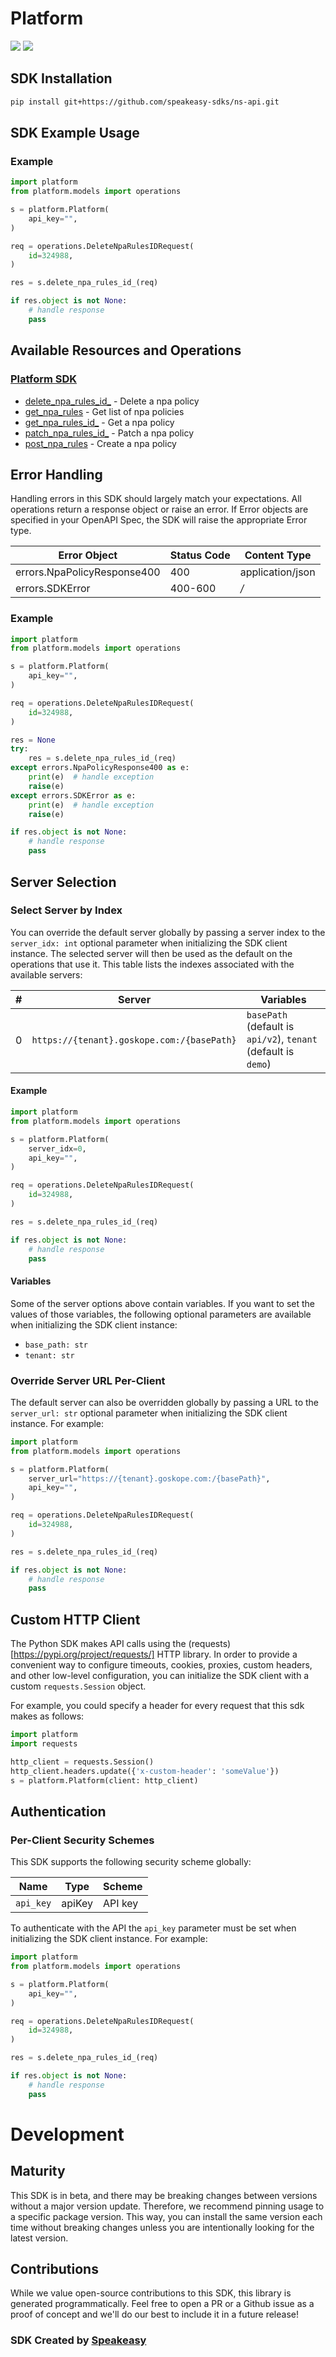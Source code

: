 # Platform

<div align="left">
    <a href="https://speakeasyapi.dev/"><img src="https://custom-icon-badges.demolab.com/badge/-Built%20By%20Speakeasy-212015?style=for-the-badge&logoColor=FBE331&logo=speakeasy&labelColor=545454" /></a>
    <a href="https://github.com/speakeasy-sdks/ns-api.git/actions"><img src="https://img.shields.io/github/actions/workflow/status/speakeasy-sdks/ns-api/speakeasy_sdk_generation.yml?style=for-the-badge" /></a>
    
</div>

<!-- Start SDK Installation [installation] -->
## SDK Installation

```bash
pip install git+https://github.com/speakeasy-sdks/ns-api.git
```
<!-- End SDK Installation [installation] -->

<!-- Start SDK Example Usage [usage] -->
## SDK Example Usage

### Example

```python
import platform
from platform.models import operations

s = platform.Platform(
    api_key="",
)

req = operations.DeleteNpaRulesIDRequest(
    id=324988,
)

res = s.delete_npa_rules_id_(req)

if res.object is not None:
    # handle response
    pass
```
<!-- End SDK Example Usage [usage] -->

<!-- Start Available Resources and Operations [operations] -->
## Available Resources and Operations

### [Platform SDK](docs/sdks/platform/README.md)

* [delete_npa_rules_id_](docs/sdks/platform/README.md#delete_npa_rules_id_) - Delete a npa policy
* [get_npa_rules](docs/sdks/platform/README.md#get_npa_rules) - Get list of npa policies
* [get_npa_rules_id_](docs/sdks/platform/README.md#get_npa_rules_id_) - Get a npa policy
* [patch_npa_rules_id_](docs/sdks/platform/README.md#patch_npa_rules_id_) - Patch a npa policy
* [post_npa_rules](docs/sdks/platform/README.md#post_npa_rules) - Create a npa policy
<!-- End Available Resources and Operations [operations] -->



<!-- Start Error Handling [errors] -->
## Error Handling

Handling errors in this SDK should largely match your expectations.  All operations return a response object or raise an error.  If Error objects are specified in your OpenAPI Spec, the SDK will raise the appropriate Error type.

| Error Object                | Status Code                 | Content Type                |
| --------------------------- | --------------------------- | --------------------------- |
| errors.NpaPolicyResponse400 | 400                         | application/json            |
| errors.SDKError             | 400-600                     | */*                         |

### Example

```python
import platform
from platform.models import operations

s = platform.Platform(
    api_key="",
)

req = operations.DeleteNpaRulesIDRequest(
    id=324988,
)

res = None
try:
    res = s.delete_npa_rules_id_(req)
except errors.NpaPolicyResponse400 as e:
    print(e)  # handle exception
    raise(e)
except errors.SDKError as e:
    print(e)  # handle exception
    raise(e)

if res.object is not None:
    # handle response
    pass
```
<!-- End Error Handling [errors] -->



<!-- Start Server Selection [server] -->
## Server Selection

### Select Server by Index

You can override the default server globally by passing a server index to the `server_idx: int` optional parameter when initializing the SDK client instance. The selected server will then be used as the default on the operations that use it. This table lists the indexes associated with the available servers:

| # | Server | Variables |
| - | ------ | --------- |
| 0 | `https://{tenant}.goskope.com:/{basePath}` | `basePath` (default is `api/v2`), `tenant` (default is `demo`) |

#### Example

```python
import platform
from platform.models import operations

s = platform.Platform(
    server_idx=0,
    api_key="",
)

req = operations.DeleteNpaRulesIDRequest(
    id=324988,
)

res = s.delete_npa_rules_id_(req)

if res.object is not None:
    # handle response
    pass
```

#### Variables

Some of the server options above contain variables. If you want to set the values of those variables, the following optional parameters are available when initializing the SDK client instance:
 * `base_path: str`
 * `tenant: str`

### Override Server URL Per-Client

The default server can also be overridden globally by passing a URL to the `server_url: str` optional parameter when initializing the SDK client instance. For example:
```python
import platform
from platform.models import operations

s = platform.Platform(
    server_url="https://{tenant}.goskope.com:/{basePath}",
    api_key="",
)

req = operations.DeleteNpaRulesIDRequest(
    id=324988,
)

res = s.delete_npa_rules_id_(req)

if res.object is not None:
    # handle response
    pass
```
<!-- End Server Selection [server] -->



<!-- Start Custom HTTP Client [http-client] -->
## Custom HTTP Client

The Python SDK makes API calls using the (requests)[https://pypi.org/project/requests/] HTTP library.  In order to provide a convenient way to configure timeouts, cookies, proxies, custom headers, and other low-level configuration, you can initialize the SDK client with a custom `requests.Session` object.

For example, you could specify a header for every request that this sdk makes as follows:
```python
import platform
import requests

http_client = requests.Session()
http_client.headers.update({'x-custom-header': 'someValue'})
s = platform.Platform(client: http_client)
```
<!-- End Custom HTTP Client [http-client] -->



<!-- Start Authentication [security] -->
## Authentication

### Per-Client Security Schemes

This SDK supports the following security scheme globally:

| Name      | Type      | Scheme    |
| --------- | --------- | --------- |
| `api_key` | apiKey    | API key   |

To authenticate with the API the `api_key` parameter must be set when initializing the SDK client instance. For example:
```python
import platform
from platform.models import operations

s = platform.Platform(
    api_key="",
)

req = operations.DeleteNpaRulesIDRequest(
    id=324988,
)

res = s.delete_npa_rules_id_(req)

if res.object is not None:
    # handle response
    pass
```
<!-- End Authentication [security] -->

<!-- Placeholder for Future Speakeasy SDK Sections -->

# Development

## Maturity

This SDK is in beta, and there may be breaking changes between versions without a major version update. Therefore, we recommend pinning usage
to a specific package version. This way, you can install the same version each time without breaking changes unless you are intentionally
looking for the latest version.

## Contributions

While we value open-source contributions to this SDK, this library is generated programmatically.
Feel free to open a PR or a Github issue as a proof of concept and we'll do our best to include it in a future release!

### SDK Created by [Speakeasy](https://docs.speakeasyapi.dev/docs/using-speakeasy/client-sdks)
